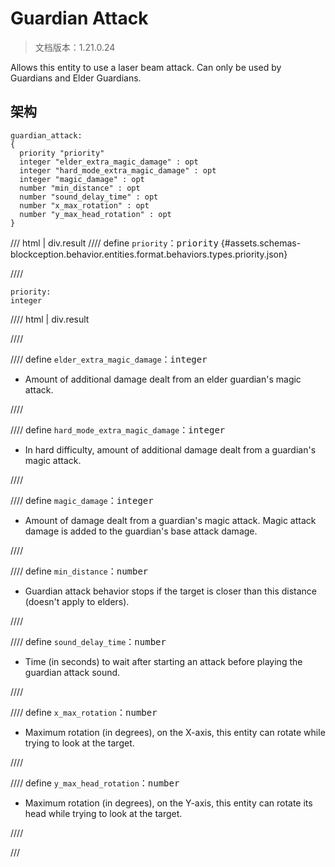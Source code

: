 # Guardian Attack

> 文档版本：1.21.0.24

Allows this entity to use a laser beam attack. Can only be used by Guardians and Elder Guardians.

## 架构

```mcschema
guardian_attack:
{
  priority "priority"
  integer "elder_extra_magic_damage" : opt
  integer "hard_mode_extra_magic_damage" : opt
  integer "magic_damage" : opt
  number "min_distance" : opt
  number "sound_delay_time" : opt
  number "x_max_rotation" : opt
  number "y_max_head_rotation" : opt
}

```

/// html | div.result
//// define
`priority`：<samp>priority</samp> {#assets.schemas-blockception.behavior.entities.format.behaviors.types.priority.json}


////

```mcschema
priority:
integer

```

//// html | div.result

////



//// define
`elder_extra_magic_damage`：<samp>integer</samp>

- Amount of additional damage dealt from an elder guardian's magic attack.


////


//// define
`hard_mode_extra_magic_damage`：<samp>integer</samp>

- In hard difficulty, amount of additional damage dealt from a guardian's magic attack.


////


//// define
`magic_damage`：<samp>integer</samp>

- Amount of damage dealt from a guardian's magic attack. Magic attack damage is added to the guardian's base attack damage.


////


//// define
`min_distance`：<samp>number</samp>

- Guardian attack behavior stops if the target is closer than this distance (doesn't apply to elders).


////


//// define
`sound_delay_time`：<samp>number</samp>

- Time (in seconds) to wait after starting an attack before playing the guardian attack sound.


////


//// define
`x_max_rotation`：<samp>number</samp>

- Maximum rotation (in degrees), on the X-axis, this entity can rotate while trying to look at the target.


////


//// define
`y_max_head_rotation`：<samp>number</samp>

- Maximum rotation (in degrees), on the Y-axis, this entity can rotate its head while trying to look at the target.


////


///


